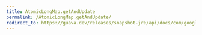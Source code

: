 ```yaml
---
title: AtomicLongMap.getAndUpdate
permalink: /AtomicLongMap.getAndUpdate/
redirect_to: https://guava.dev/releases/snapshot-jre/api/docs/com/google/common/util/concurrent/AtomicLongMap.html#getAndUpdate-K-java.util.function.LongUnaryOperator-
---
```

